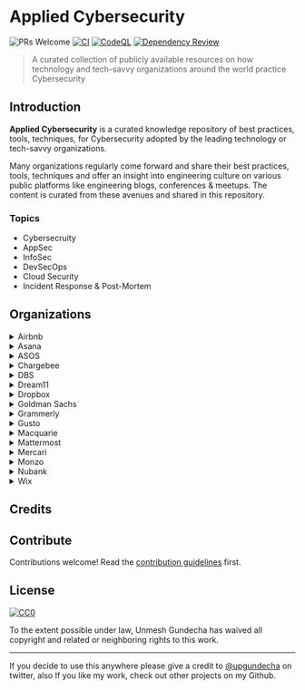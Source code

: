 # Applied Cybersecurity

![PRs Welcome](https://img.shields.io/badge/PRs-welcome-brightgreen.svg?style=flat-square) [![CI](https://github.com/upgundecha/applied-cybersecurity/actions/workflows/workflow.yml/badge.svg)](https://github.com/upgundecha/applied-cybersecurity/actions/workflows/workflow.yml) [![CodeQL](https://github.com/upgundecha/applied-security/actions/workflows/codeql.yml/badge.svg)](https://github.com/upgundecha/applied-security/actions/workflows/codeql.yml) [![Dependency Review](https://github.com/upgundecha/applied-security/actions/workflows/dependency-review.yml/badge.svg)](https://github.com/upgundecha/applied-security/actions/workflows/dependency-review.yml)

> A curated collection of publicly available resources on how technology and tech-savvy organizations around the world practice Cybersecurity

## Introduction

__Applied Cybersecurity__ is a curated knowledge repository of best practices, tools, techniques, for Cybersecurity adopted by the leading technology or tech-savvy organizations.

Many organizations regularly come forward and share their best practices, tools, techniques and offer an insight into engineering culture on various public platforms like engineering blogs, conferences & meetups. The content is curated from these avenues and shared in this repository.

### Topics

* Cybersecruity
* AppSec
* InfoSec
* DevSecOps
* Cloud Security
* Incident Response & Post-Mortem

## Organizations

<details>
  <summary>Airbnb</summary>

### Blog Posts

* [Sisyphus and the CVE Feed: Vulnerability Management at Scale](https://medium.com/airbnb-engineering/sisyphus-and-the-cve-feed-vulnerability-management-at-scale-e2749f86a7a4)

</details>

<details>
  <summary>Asana</summary>

### Blog Posts

* [How Asana uses Asana: Security incident response](https://blog.asana.com/2021/09/engineering-security-incident-response/)
* [How our Security team solved a Central InfoSec CTF challenge](https://blog.asana.com/2021/07/engineering-security-team-central-infosec-ctf-challenge/)
* [Meet our Security team](https://blog.asana.com/2020/03/meet-security-engineering-team/)

</details>

<details>
  <summary>ASOS</summary>

### Blog Posts

* [Cyber Security @ ASOS.com](https://medium.com/asos-techblog/cyber-security-asos-com-7d1d1f346e57)
* [Security Operations 24x7](https://medium.com/asos-techblog/security-operations-24-x-7-2e90c8e5e7e)
* [The skills we look for in Cyber Security Incident Response](https://medium.com/asos-techblog/the-skills-we-look-for-in-cyber-security-incident-response-12b327927e38)

</details>

<details>
  <summary>Chargebee</summary>

### Blog Posts

* [Building AppSec Pipeline for Continuous Visibility](https://medium.com/chargebee-engineering/building-appsec-pipeline-for-continuous-visibility-d430beb0a78f)
* [Eliminating Technical Debt using Control Flow Graph Analysis](https://medium.com/chargebee-engineering/solving-engineering-problems-using-security-tools-technical-debt-elimination-using-codeql-83a1e4649e4b)
* [Perils of Parsing — Pixel Flood Attack on Java ImageIO](https://medium.com/chargebee-engineering/perils-of-parsing-pixel-flood-attack-on-java-imageio-a97aeb06637d)

</details>

<details>
  <summary>DBS</summary>

### Blog Posts

* [Develop A Secure Banking Mobile Application With These Eight Security Methods](https://medium.com/dbs-tech-blog/develop-a-secure-banking-mobile-application-with-these-eight-security-methods-dbf126fc7979)

</details>

<details>
  <summary>Dream11</summary>

### Blog Posts

* [Enhancing Cloud Security With Real-Time S3 Alerts at Dream11](https://blog.dream11engineering.com/enhancing-cloud-security-with-real-time-s3-alerts-at-dream11-fac99079fbf4)

</details>

<details>
  <summary>Dropbox</summary>

### Blog Posts

* [How we handled a recent phishing incident that targeted Dropbox](https://dropbox.tech/security/a-recent-phishing-campaign-targeting-dropbox)
* [Dropbox bug bounty program has paid out over $1,000,000](https://dropbox.tech/security/dropbox-bug-bounty-program-has-paid-out-over--1-000-000)
* [How Dropbox Security builds tools for threat detection and incident response](https://dropbox.tech/security/how-dropbox-security-builds-better-tools-for-threat-detection-and-incident-response)
* [Towards better vendor security assessments](https://dropbox.tech/security/towards-better-vendor-security-assessments)
* [Offensive testing to make Dropbox (and the world) a safer place](https://dropbox.tech/security/offensive-testing-to-make-dropbox-and-the-world-a-safer-place)
* [Live-hacking Dropbox @ H1-3120](https://dropbox.tech/security/live-hacking-dropbox-h1-3120)
* [Security culture, the Dropbox way](https://dropbox.tech/security/security-culture--the-dropbox-way)
* [Protecting Security Researchers](https://dropbox.tech/security/protecting-security-researchers)
* [Security at scale: the Dropbox approach](https://dropbox.tech/security/security-at-scale-the-dropbox-approach)
* [Updates on the Dropbox Bug Bounty Program](https://dropbox.tech/security/updates-on-the-dropbox-bug-bounty-program)
* [Meet Securitybot: Open Sourcing Automated Security at Scale](https://dropbox.tech/security/meet-securitybot-open-sourcing-automated-security-at-scale)
* [Dropbox Bug Bounty Program: Best Practices](https://dropbox.tech/security/dropbox-bug-bounty-program-best-practices-2)
* [Introducing the Dropbox bug bounty program](https://dropbox.tech/security/introducing-the-dropbox-bug-bounty-program)

</details>

<details>
  <summary>Goldman Sachs</summary>

### Blog Posts

* [Announcing CatchIT - Source Code Secret Scanner](https://developer.gs.com/blog/posts/catchit-source-code-secret-scanner)

</details>

<details>
  <summary>Grammerly</summary>

### Blog Posts

* [Security Operations in an AWS Environment](https://www.grammarly.com/blog/engineering/security-infrastructure-aws/)

</details>

<details>
  <summary>Gusto</summary>

### Blog Posts

* [Finding the Less-Risky Path Together: Security Partnership at Gusto](https://engineering.gusto.com/finding-the-less-risky-path-together-security-partnership-at-gusto/)
* [Security is Testing](https://engineering.gusto.com/security-is-testing/)

</details>

<details>
  <summary>Macquarie</summary>

### Blog Posts

* [Our DevSecOps journey with Golang](https://medium.com/macquarie-engineering-blog/our-devsecops-journey-with-golang-a1af38328c36)

</details>

<details>
  <summary>Mattermost</summary>

### Blog Posts

* [The Top 7 Open Source Tools for Securing Your Kubernetes Cluster](https://mattermost.com/blog/the-top-7-open-source-tools-for-securing-your-kubernetes-cluster/)
* [How to use GitHub Actions securely](https://mattermost.com/blog/how-to-use-github-actions-securely/)
* [DevSecOps: Collaborate Confidently with Open Source Tools](https://mattermost.com/blog/devsecops-collaboration-with-open-source-tools/)

</details>

<details>
  <summary>Mercari</summary>

### Blog Posts

* [The Mobile Attack Surface](https://engineering.mercari.com/en/blog/entry/20220729-the-mobile-attack-surface/)
* [Securing the SDLC at Mercari: Solutions for Automated Code Scanning](https://engineering.mercari.com/en/blog/entry/20220610-securing-the-sdlc-at-mercari-solutions-for-automated-code-scanning/)
* [Detection Engineering and SOAR at Mercari](https://engineering.mercari.com/en/blog/entry/20220513-detection-engineering-and-soar-at-mercari/)
* [Threat Modeling at Mercari](https://engineering.mercari.com/en/blog/entry/20220426-threat-modeling-at-mercari/)
* [Security Tech Blog Series: Spring Cleaning for Security](https://engineering.mercari.com/en/blog/entry/20220421-security-tech-blog-series-spring-cleaning-for-security/)
* [DevSecOps: What Is It and Why Is It Gaining Momentum in the Industry?](https://engineering.mercari.com/en/blog/entry/20201214-devsecops-what-is-it-and-why-is-it-gaining-momentum-in-the-industry/)

</details>

<details>
  <summary>Monzo</summary>

### Blog Posts

* [Scaling our security detection pipeline with Sigma](https://monzo.com/blog/2022/08/05/scaling-our-security-detection-pipeline-with-sigma)
* [How we secure Monzo’s banking platform](https://monzo.com/blog/2022/03/31/how-we-secure-monzos-banking-platform)
* [How we protect our most sensitive secrets from the most determined attackers](https://monzo.com/blog/2021/11/18/protecting-our-most-sensitive-secrets)
* [How our security team handle secrets](https://monzo.com/blog/2019/10/11/how-our-security-team-handle-secrets)
* [We built network isolation for 1,500 services to make Monzo more secure](https://monzo.com/blog/we-built-network-isolation-for-1-500-services)

</details>

<details>
  <summary>Nubank</summary>

### Blog Posts

* [Reinventing IT & Cyber Risk Management in the financial market](https://building.nubank.com.br/reinventing-it-and-cyber-risk-in-the-financial-market/)

</details>

<details>
  <summary>Wix</summary>

### Blog Posts

* [Wix Continuous Security Posture Management- Part 1](https://www.wix.engineering/post/wix-continuous-security-posture-management-part-1)
* [Wix Continuous Security Posture Management- Part 2](https://www.wix.engineering/post/wix-continuous-security-posture-management-part-2)

</details>

## Credits

## Contribute

Contributions welcome! Read the [contribution guidelines](contributing.md) first.

## License

[![CC0](https://mirrors.creativecommons.org/presskit/buttons/88x31/svg/cc-zero.svg)](https://creativecommons.org/publicdomain/zero/1.0)

To the extent possible under law, Unmesh Gundecha has waived all copyright and
related or neighboring rights to this work.

---

If you decide to use this anywhere please give a credit to [@upgundecha](https://www.twitter.com/upgundecha) on twitter, also If you like my work, check out other projects on my Github.

